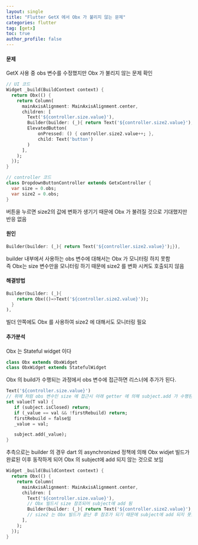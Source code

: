 ```yaml
---
layout: single 
title: "Flutter GetX 에서 Obx 가 불리지 않는 문제"
categories: flutter 
tag: [getx]
toc: true
author_profile: false
---
```


#### 문제
GetX 사용 중 obs 변수를 수정했지만 Obx 가 불리지 않는 문제 확인
```dart
// UI 코드
Widget _build(BuildContext context) {
  return Obx(() {
    return Column(
      mainAxisAlignment: MainAxisAlignment.center,
      children: [
        Text('${controller.size.value}'),
        Builder(builder: (_){ return Text('${controller.size2.value}');}),
        ElevatedButton(
            onPressed: () { controller.size2.value++; },
            child: Text('button')
        )
      ],
    );
  });
}

// controller 코드
class DropdownButtonController extends GetxController {
  var size = 0.obs;
  var size2 = 0.obs;
}
```
버튼을 누르면 size2의 값에 변화가 생기기 때문에 Obx 가 불려질 것으로 기대했지만 반응 없음

#### 원인
```dart
Builder(builder: (_){ return Text('${controller.size2.value}');}),
```
builder 내부에서 사용하는 obs 변수에 대해서는 Obx 가 모니터링 하지 못함  
즉 Obx는 size 변수만을 모니터링 하기 때문에 size2 를 변화 시켜도 호출되지 않음


#### 해결방법
```dart
Builder(builder: (_){
    return Obx(()=>Text('${controller.size2.value}'));
  }
),
```
빌더 안쪽에도 Obx 를 사용하여 size2 에 대해서도 모니터링 필요

#### 추가분석
Obx 는 Stateful widget 이다
```dart
class Obx extends ObxWidget
class ObxWidget extends StatefulWidget
```
Obx 의 build가 수행되는 과정에서 obs 변수에 접근하면 리스너에 추가가 된다.
```dart
Text('${controller.size.value}')
// 위에 처럼 obs 변수인 size 에 접근시 아래 getter 에 의해 subject.add 가 수행된다.
set value(T val) {
   if (subject.isClosed) return;
   if (_value == val && !firstRebuild) return;
   firstRebuild = false임
   _value = val;

   subject.add(_value);
}
```
추측으로는 builder 의 경우 dart 의 asynchronized 정책에 의해 Obx widjet 빌드가 완료된 이후 동작하게 되어 Obx 의 subject에 add 되지 않는 것으로 보임
```dart
Widget _build(BuildContext context) {
  return Obx(() {
    return Column(
      mainAxisAlignment: MainAxisAlignment.center,
      children: [
        Text('${controller.size.value}'),
        // Obx 빌드시 size 참조되어 subject에 add 됨
        Builder(builder: (_){ return Text('${controller.size2.value}');}),
        // size2 는 Obx 빌드가 끝난 후 참조가 되기 때문에 subject에 add 되지 못함
      ],
    );
  });
}
```